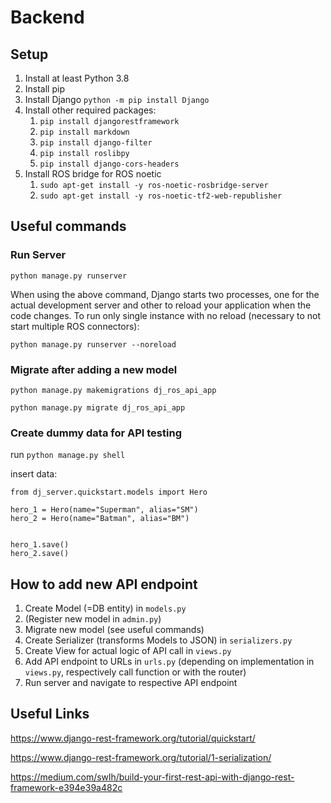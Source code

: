 # Backend

## Setup

1. Install at least Python 3.8
2. Install pip
3. Install Django ```python -m pip install Django```
4. Install other required
   packages:
   1. ```pip install djangorestframework``` 
   2. ```pip install markdown```
   3. ```pip install django-filter```
   4. ```pip install roslibpy```
   5. ```pip install django-cors-headers```
5. Install ROS bridge for ROS noetic 
   1. ```sudo apt-get install -y ros-noetic-rosbridge-server```
   2. ```sudo apt-get install -y ros-noetic-tf2-web-republisher```

## Useful commands

### Run Server

```python manage.py runserver```

When using the above command, Django starts two processes, one for the actual development server and other to reload
your application when the code changes. To run only single instance with no reload (necessary to not start multiple ROS
connectors):

```python manage.py runserver --noreload```

### Migrate after adding a new model

```python manage.py makemigrations dj_ros_api_app```

```python manage.py migrate dj_ros_api_app```

### Create dummy data for API testing

run ```python manage.py shell```

insert data:

```
from dj_server.quickstart.models import Hero

hero_1 = Hero(name="Superman", alias="SM")
hero_2 = Hero(name="Batman", alias="BM")


hero_1.save()
hero_2.save()
```

## How to add new API endpoint

1. Create Model (=DB entity) in ```models.py```
2. (Register new model in ```admin.py```)
3. Migrate new model (see useful commands)
4. Create Serializer (transforms Models to JSON) in ```serializers.py```
5. Create View for actual logic of API call in ```views.py```
6. Add API endpoint to URLs in ``urls.py`` (depending on implementation in ```views.py```, respectively call function or
   with the router)
7. Run server and navigate to respective API endpoint

## Useful Links

https://www.django-rest-framework.org/tutorial/quickstart/

https://www.django-rest-framework.org/tutorial/1-serialization/

https://medium.com/swlh/build-your-first-rest-api-with-django-rest-framework-e394e39a482c
